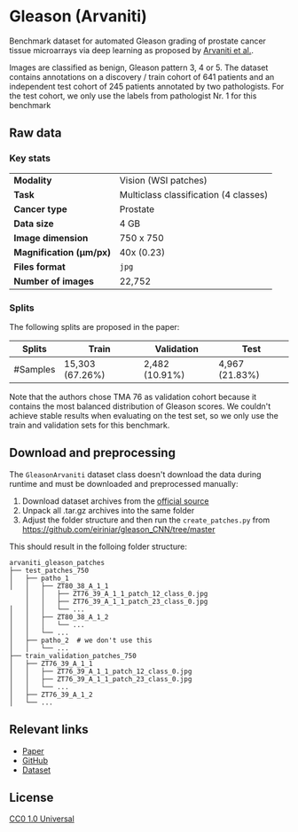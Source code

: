 # Gleason (Arvaniti)

Benchmark dataset for automated Gleason grading of prostate cancer tissue microarrays via deep learning as proposed by [Arvaniti et al.](https://www.nature.com/articles/s41598-018-30535-1).

Images are classified as benign, Gleason pattern 3, 4 or 5. The dataset contains annotations on a discovery / train cohort of 641 patients and an independent test cohort of 245 patients annotated by two pathologists. For the test cohort, we only use the labels from pathologist Nr. 1 for this benchmark

## Raw data

### Key stats

|                                |                             |
|--------------------------------|-----------------------------|
| **Modality**                   | Vision (WSI patches)        |
| **Task**                       | Multiclass classification (4 classes) |
| **Cancer type**                | Prostate                    |
| **Data size**                  | 4 GB                        |
| **Image dimension**            | 750 x 750                   |
| **Magnification (μm/px)**      | 40x (0.23)                  |
| **Files format**               | `jpg`                       |
| **Number of images**           | 22,752                       |


### Splits

The following splits are proposed in the paper:

| Splits   | Train           | Validation     | Test           |
|----------|-----------------|----------------|----------------|
| #Samples | 15,303 (67.26%) | 2,482 (10.91%) | 4,967 (21.83%) |

Note that the authors chose TMA 76 as validation cohort because it contains the most balanced distribution of Gleason scores.
We couldn't achieve stable results when evaluating on the test set, so we only use the train and validation sets for this benchmark.

## Download and preprocessing
The `GleasonArvaniti` dataset class doesn't download the data during runtime and must be downloaded and preprocessed manually:

1. Download dataset archives from the [official source](https://dataverse.harvard.edu/dataset.xhtml?persistentId=doi:10.7910/DVN/OCYCMP)
2. Unpack all .tar.gz archives into the same folder
3. Adjust the folder structure and then run the `create_patches.py` from https://github.com/eiriniar/gleason_CNN/tree/master

This should result in the folloing folder structure:

```
arvaniti_gleason_patches
├── test_patches_750
│   ├── patho_1
│   │   ├── ZT80_38_A_1_1
    │   │   ├── ZT76_39_A_1_1_patch_12_class_0.jpg
    │   │   ├── ZT76_39_A_1_1_patch_23_class_0.jpg
│   │   │   └── ...
│   │   ├── ZT80_38_A_1_2
│   │   │   └── ...
│   │   └── ...
│   ├── patho_2  # we don't use this
│   │   └── ...
├── train_validation_patches_750
│   ├── ZT76_39_A_1_1
│   │   ├── ZT76_39_A_1_1_patch_12_class_0.jpg
│   │   ├── ZT76_39_A_1_1_patch_23_class_0.jpg
│   │   └── ...
│   ├── ZT76_39_A_1_2
│   └── ...
```

## Relevant links

* [Paper](https://www.nature.com/articles/s41598-018-30535-1)
* [GitHub](https://github.com/eiriniar/gleason_CNN)
* [Dataset](https://dataverse.harvard.edu/dataset.xhtml?persistentId=doi:10.7910/DVN/OCYCMP)

## License

[CC0 1.0 Universal](https://creativecommons.org/publicdomain/zero/1.0/)

